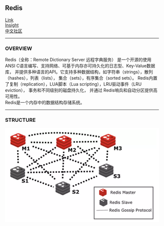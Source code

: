## Redis
[Link](https://redis.io/)  
[Insight](https://zhuanlan.zhihu.com/p/83290055)  
[中文社区](http://www.redis.cn/)

---
### OVERVIEW  
Redis（全称：Remote Dictionary Server 远程字典服务）
是一个开源的使用ANSI C语言编写、支持网络、可基于内存亦可持久化的日志型、Key-Value数据库，
并提供多种语言的API。它支持多种数据结构，如字符串（strings），散列（hashes），列表（lists），
集合（sets），有序集合（sorted sets）。
Redis内置了复制（replication），LUA脚本（Lua scripting），LRU驱动事件（LRU eviction），
事务和不同级别的磁盘持久化， 并通过 Redis哨兵和自动分区提供高可用性。  
Redis是一个内存中的数据结构存储系统。

---
### STRUCTURE  
![](src/Structure_0.png)

